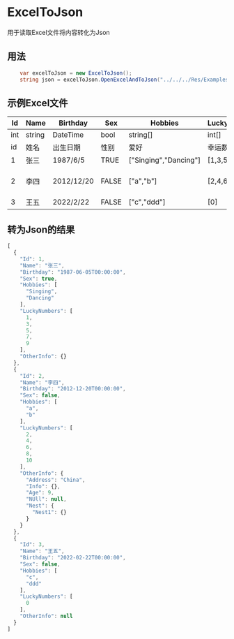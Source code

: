 # ExcelToJson

用于读取Excel文件将内容转化为Json

## 用法
```c#
    var excelToJson = new ExcelToJson();
    string json = excelToJson.OpenExcelAndToJson("../../../Res/Examples/ExampleData.xlsx");
```

## 示例Excel文件
| Id  | Name   | Birthday   | Sex   | Hobbies               | LuckyNumbers | OtherInfo                                                             |
|-----|--------|------------|-------|-----------------------|--------------|-----------------------------------------------------------------------|
| int | string | DateTime   | bool  | string[]              | int[]        | object                                                                |
| id  | 姓名     | 出生日期       | 性别    | 爱好                    | 幸运数字         | 其他信息                                                                  |
| 1   | 张三     | 1987/6/5   | TRUE  | ["Singing","Dancing"] | [1,3,5,7,9]  | {}                                                                    |
| 2   | 李四     | 2012/12/20 | FALSE | ["a","b"]             | [2,4,6,8,10] | {"Address":"China","Info":{},"Age":9,"NUll":null,"Nest":{"Nest1":{}}} |
| 3   | 王五     | 2022/2/22  | FALSE | ["c","ddd"]           | [0]          |

## 转为Json的结果

```js
[
  {
    "Id": 1,
    "Name": "张三",
    "Birthday": "1987-06-05T00:00:00",
    "Sex": true,
    "Hobbies": [
      "Singing",
      "Dancing"
    ],
    "LuckyNumbers": [
      1,
      3,
      5,
      7,
      9
    ],
    "OtherInfo": {}
  },
  {
    "Id": 2,
    "Name": "李四",
    "Birthday": "2012-12-20T00:00:00",
    "Sex": false,
    "Hobbies": [
      "a",
      "b"
    ],
    "LuckyNumbers": [
      2,
      4,
      6,
      8,
      10
    ],
    "OtherInfo": {
      "Address": "China",
      "Info": {},
      "Age": 9,
      "NUll": null,
      "Nest": {
        "Nest1": {}
      }
    }
  },
  {
    "Id": 3,
    "Name": "王五",
    "Birthday": "2022-02-22T00:00:00",
    "Sex": false,
    "Hobbies": [
      "c",
      "ddd"
    ],
    "LuckyNumbers": [
      0
    ],
    "OtherInfo": null
  }
]
```
